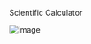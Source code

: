 Scientific Calculator

![image](https://github.com/user-attachments/assets/5f32df91-7d42-449c-8866-6b216d642b40)

